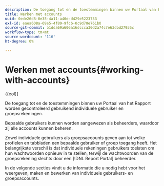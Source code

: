 ```yaml
---
description: De toegang tot en de toestemmingen binnen uw Portaal van het Rapport worden gecontroleerd gebruikend individuele gebruiker en groepsrekeningen.
title: Werken met accounts
uuid: 0ede26d8-0e35-4a11-a46e-d429e5223733
exl-id: eaea608a-69e5-4f89-9fcb-0c9d70e761b0
source-git-commit: b1dda69a606a16dccca30d2a74c7e63dbd27936c
workflow-type: tm+mt
source-wordcount: '116'
ht-degree: 0%

---
```


# Werken met accounts{#working-with-accounts}

{{eol}}

De toegang tot en de toestemmingen binnen uw Portaal van het Rapport worden gecontroleerd gebruikend individuele gebruiker en groepsrekeningen.

Bepaalde gebruikers kunnen worden aangewezen als beheerders, waardoor zij alle accounts kunnen beheren.

Zowel individuele gebruikers als groepsaccounts geven aan tot welke profielen en tabbladen een bepaalde gebruiker of groep toegang heeft. Het belangrijkste verschil is dat individuele rekeningen gebruikers toelaten om hun wachtwoorden opnieuw in te stellen, terwijl de wachtwoorden van de groepsrekening slechts door een [!DNL Report Portal] beheerder.

In de volgende secties vindt u de informatie die u nodig hebt voor het weergeven, maken en bewerken van individuele gebruikers- en groepsaccounts.
